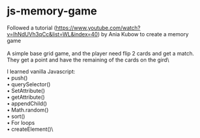 # js-memory-game

Followed a tutorial (https://www.youtube.com/watch?v=lhNdUVh3qCc&list=WL&index=40)
by Ania Kubow to create a memory game\
<br>
A simple base grid game, and the player need flip 2 cards and get a match. They get a  point and have the remaining of the cards on the gird\

I learned vanilla Javascript:\
• push()\
• querySelector()\
• SetAttribute()\
• getAttribute()\
• appendChild()\
• Math.random()\
• sort()\
• For loops\
• createElement()\

